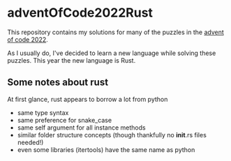 # adventOfCode2022Rust

This repository contains my solutions for many of the puzzles in the [advent of code 2022](https://adventofcode.com/2022).

As I usually do, I've decided to learn a new language while solving these puzzles. This year the new language is Rust.

## Some notes about rust

At first glance, rust appears to borrow a lot from python

- same type syntax
- same preference for snake_case
- same self argument for all instance methods
- similar folder structure concepts (though thankfully no __init__.rs files needed!)
- even some libraries (itertools) have the same name as python
